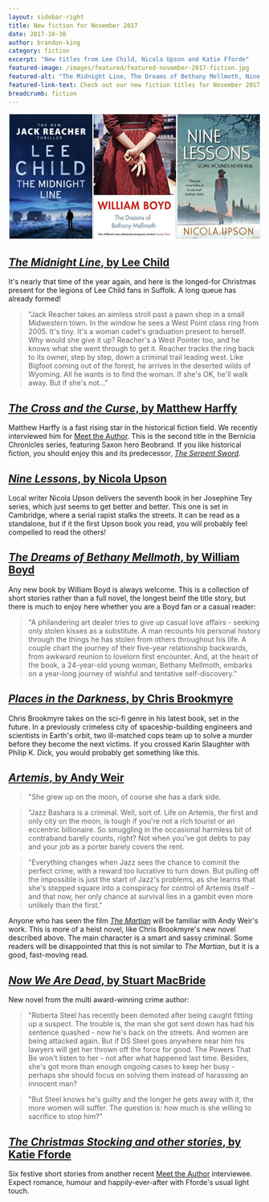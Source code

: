 ```yaml
---
layout: sidebar-right
title: New fiction for November 2017
date: 2017-10-30
author: brandon-king
category: fiction
excerpt: "New titles from Lee Child, Nicola Upson and Katie Fforde"
featured-image: /images/featured/featured-november-2017-fiction.jpg
featured-alt: "The Midnight Line, The Dreams of Bethany Mellmoth, Nine Lessons"
featured-link-text: Check out our new fiction titles for November 2017
breadcrumb: fiction
---
```


![The Midnight Line, The Dreams of Bethany Mellmoth, Nine Lessons](/images/featured/featured-november-2017-fiction.jpg)

## [<cite>The Midnight Line</cite>, by Lee Child](https://suffolk.spydus.co.uk/cgi-bin/spydus.exe/ENQ/OPAC/BIBENQ?BRN=2267669)

It's nearly that time of the year again, and here is the longed-for Christmas present for the legions of Lee Child fans in Suffolk. A long queue has already formed!

> "Jack Reacher takes an aimless stroll past a pawn shop in a small Midwestern town. In the window he sees a West Point class ring from 2005. It's tiny. It's a woman cadet's graduation present to herself. Why would she give it up? Reacher's a West Pointer too, and he knows what she went through to get it. Reacher tracks the ring back to its owner, step by step, down a criminal trail leading west. Like Bigfoot coming out of the forest, he arrives in the deserted wilds of Wyoming. All he wants is to find the woman. If she's OK, he'll walk away. But if she's not..."

## [<cite>The Cross and the Curse</cite>, by Matthew Harffy](https://suffolk.spydus.co.uk/cgi-bin/spydus.exe/ENQ/OPAC/BIBENQ?BRN=2272564)

Matthew Harffy is a fast rising star in the historical fiction field. We recently interviewed him for [Meet the Author](/new-suggestions/meet-the-author/meet-the-author-matthew-harffy/). This is the second title in the Bernicia Chronicles series, featuring Saxon hero Beobrand. If you like historical fiction, you should enjoy this and its predecessor, [<cite>The Serpent Sword</cite>](https://suffolk.spydus.co.uk/cgi-bin/spydus.exe/ENQ/OPAC/BIBENQ?BRN=2272562).

## [<cite>Nine Lessons</cite>, by Nicola Upson](https://suffolk.spydus.co.uk/cgi-bin/spydus.exe/ENQ/OPAC/BIBENQ?BRN=2263788)

Local writer Nicola Upson delivers the seventh book in her Josephine Tey series, which just seems to get better and better. This one is set in Cambridge, where a serial rapist stalks the streets. It can be read as a standalone, but if it the first Upson book you read, you will probably feel compelled to read the others!

## [<cite>The Dreams of Bethany Mellmoth</cite>, by William Boyd](https://suffolk.spydus.co.uk/cgi-bin/spydus.exe/ENQ/OPAC/BIBENQ?BRN=2264683)

Any new book by William Boyd is always welcome. This is a collection of short stories rather than a full novel, the longest beinf the title story, but there is much to enjoy here whether you are a Boyd fan or a casual reader:

> "A philandering art dealer tries to give up casual love affairs - seeking only stolen kisses as a substitute. A man recounts his personal history through the things he has stolen from others throughout his life. A couple chart the journey of their five-year relationship backwards, from awkward reunion to lovelorn first encounter. And, at the heart of the book, a 24-year-old young woman, Bethany Mellmoth, embarks on a year-long journey of wishful and tentative self-discovery."

## [<cite>Places in the Darkness</cite>, by Chris Brookmyre](https://suffolk.spydus.co.uk/cgi-bin/spydus.exe/ENQ/OPAC/BIBENQ?BRN=2269942)

Chris Brookmyre takes on the sci-fi genre in his latest book, set in the future. In a previously crimeless city of spaceship-building engineers and scientists in Earth's orbit, two ill-matched cops team up to solve a murder before they become the next victims. If you crossed Karin Slaughter with Philip K. Dick, you would probably get something like this.

## [<cite>Artemis</cite>, by Andy Weir](https://suffolk.spydus.co.uk/cgi-bin/spydus.exe/ENQ/OPAC/BIBENQ?BRN=2267665)

> "She grew up on the moon, of course she has a dark side.

> "Jazz Bashara is a criminal. Well, sort of. Life on Artemis, the first and only city on the moon, is tough if you're not a rich tourist or an eccentric billionaire. So smuggling in the occasional harmless bit of contraband barely counts, right? Not when you've got debts to pay and your job as a porter barely covers the rent.

> "Everything changes when Jazz sees the chance to commit the perfect crime, with a reward too lucrative to turn down. But pulling off the impossible is just the start of Jazz's problems, as she learns that she's stepped square into a conspiracy for control of Artemis itself - and that now, her only chance at survival lies in a gambit even more unlikely than the first."

Anyone who has seen the film [<cite>The Martian</cite>](https://suffolk.spydus.co.uk/cgi-bin/spydus.exe/ENQ/OPAC/BIBENQ?BRN=1944176) will be familiar with Andy Weir's work. This is more of a heist novel, like Chris Brookmyre's new novel described above. The main character is a smart and sassy criminal. Some readers will be disappointed that this is not similar to <cite>The Martian</cite>, but it is a good, fast-moving read.

## [<cite>Now We Are Dead</cite>, by Stuart MacBride](https://suffolk.spydus.co.uk/cgi-bin/spydus.exe/ENQ/OPAC/BIBENQ?BRN=2264673)

New novel from the multi award-winning crime author:

> "Roberta Steel has recently been demoted after being caught fitting up a suspect. The trouble is, the man she got sent down has had his sentence quashed - now he's back on the streets. And women are being attacked again. But if DS Steel goes anywhere near him his lawyers will get her thrown off the force for good. The Powers That Be won't listen to her - not after what happened last time. Besides, she's got more than enough ongoing cases to keep her busy - perhaps she should focus on solving them instead of harassing an innocent man?

> "But Steel knows he's guilty and the longer he gets away with it, the more women will suffer. The question is: how much is she willing to sacrifice to stop him?"

## [<cite>The Christmas Stocking and other stories</cite>, by Katie Fforde](https://suffolk.spydus.co.uk/cgi-bin/spydus.exe/ENQ/OPAC/BIBENQ?BRN=2264733)

Six festive short stories from another recent [Meet the Author](/new-suggestions/meet-the-author/meet-the-author-katie-fforde/) interviewee. Expect romance, humour and happily-ever-after with Fforde's usual light touch.
